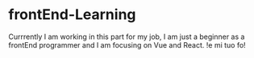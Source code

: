 # frontEnd-Learning
Currrently I am working in this part for my job, I am just a beginner as a frontEnd programmer and I am focusing on Vue and React.
!e mi tuo fo!
